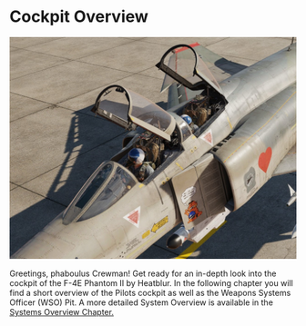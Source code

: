 # Cockpit Overview

![ext_cockpit](../img/ext_cockpits.jpg)

Greetings, phaboulus Crewman! Get ready for an in-depth look into the cockpit of the F-4E Phantom II
by Heatblur. In the following chapter you will find a short overview of the Pilots cockpit as well
as the Weapons Systems Officer (WSO) Pit. A more detailed System Overview is available in
the [Systems Overview Chapter.](../systems/overview.md)
